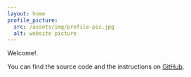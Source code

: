 ```yaml
---
layout: home
profile_picture:
  src: /assets/img/profile-pic.jpg
  alt: website picture
---
```


<p>
  Welcome!</a>.
</p>

<p>
  You can find the source code and the instructions on <a href="https://github.com/yuanjialegithub/yuanjiale.github.io">GitHub</a>.
</p>
